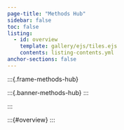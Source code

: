 ```yaml
---
page-title: "Methods Hub"
sidebar: false
toc: false
listing:
  - id: overview
    template: gallery/ejs/tiles.ejs
    contents: listing-contents.yml
anchor-sections: false
---
```


:::{.frame-methods-hub}

:::{.banner-methods-hub}
:::

:::

:::{#overview}
:::
